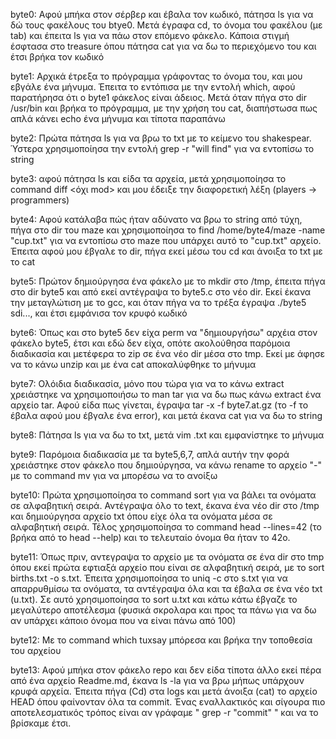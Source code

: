 byte0: Αφού μπήκα στον σέρβερ και έβαλα τον κωδικό, πάτησα ls για να δώ τους φακέλους του btye0. Μετά έγραφα cd, το όνομα του φακέλου (με tab) και έπειτα ls για να πάω στον επόμενο φάκελο. Κάποια στιγμή έσφτασα στο treasure όπου πάτησα cat για να δω το περιεχόμενο του και έτσι βρήκα τον κωδικό

byte1: Αρχικά έτρεξα το πρόγραμμα γράφοντας το όνομα του, και μου εβγάλε ένα μήνυμα. Έπειτα το εντόπισα με την εντολή which, αφού παρατήρησα ότι ο byte1 φάκελος είναι άδειος. Μετά όταν πήγα στο dir /usr/bin και βρήκα το πρόγραμμα, με την χρήση του cat, διαπήστωσα πως απλά κάνει echo ένα μήνυμα και τίποτα παραπάνω

byte2: Πρώτα πάτησα ls για να βρω το txt με το κείμενο του shakespear. Ύστερα χρησιμοποίησα την εντολή grep -r "will find" για να εντοπίσω το string

byte3: αφού πάτησα ls και είδα τα αρχεία, μετά χρησιμοποίησα το command diff <mod> <όχι mod> και μου έδειξε την διαφορετική λέξη (players -> programmers)

byte4: Αφού κατάλαβα πώς ήταν αδύνατο να βρω το string από τύχη, πήγα στο dir του maze και χρησιμοποίησα το find /home/byte4/maze -name "cup.txt" για να εντοπίσω στο maze που υπάρχει αυτό το "cup.txt" αρχείο. Έπειτα αφού μου έβγαλε το dir, πήγα εκεί μέσω του cd και άνοιξα το txt με το cat

byte5: Πρώτον δημιούργησα ένα φάκελο με το mkdir στο /tmp, έπειτα πήγα στο dir byte5 και από εκεί αντέγραψα το byte5.c στο νέο dir. Εκεί έκανα την μεταγλώτιση με το gcc, και όταν πήγα να το τρέξα έγραψα ./byte5 sdi..., και έτσι εμφάνισα τον κρυφό κωδικό 

byte6: Όπως και στο byte5 δεν είχα perm να "δημιουργήσω" αρχέια στον φάκελο byte5, έτσι και εδώ δεν είχα, οπότε ακολούθησα παρόμοια διαδικασία και μετέφερα το zip σε ένα νέο dir μέσα στο tmp. Εκεί με άφησε να το κάνω unzip και με ένα cat αποκαλύφθηκε το μήνυμα

byte7: Ολόιδια διαδικασία, μόνο που τώρα για να το κάνω extract χρειάστηκε να χρησιμοποιήσω το man tar για να δω πως κάνω extract ένα αρχείο tar. Αφού είδα πως γίνεται, έγραψα tar -x -f byte7.at.gz (το -f το έβαλα αφού μου έβγαλε ένα error), και μετά έκανα cat για να δω το string

byte8: Πάτησα ls για να δω το txt, μετά vim .txt και εμφανίστηκε το μήνυμα

byte9: Παρόμοια διαδικασία με τα byte5,6,7, απλά αυτήν την φορά χρειάστηκε στον φάκελο που δημιούργησα, να κάνω rename το αρχείο "-" με το command mv για να μπορέσω να το ανοίξω

byte10: Πρώτα χρησιμοποίησα το command sort για να βάλει τα ονόματα σε αλφαβητική σειρά. Αντέγραψα όλο το text, έκανα ένα νέο dir στο /tmp και δημιούργησα αρχείο txt όπου είχε όλα τα ονόματα μέσα σε αλφαβητική σειρά. Τέλος χρησιμοποίησα το command head --lines=42 (το βρήκα από το head --help) και το τελευταίο όνομα θα ήταν το 42ο.

byte11: Όπως πριν, αντεγραψα το αρχείο με τα ονόματα σε ένα dir στο tmp όπου εκεί πρώτα εφτιαξά αρχείο που είναι σε αλφαβητική σειρά, με το sort births.txt -o s.txt. Έπειτα χρησιμοποίησα το uniq -c στο s.txt για να απαρρυθμίσω τα ονόματα, τα αντέγραψα όλα και τα έβαλα σε ένα νέο txt (u.txt). Σε αυτό χρησιμοποίησα το sort u.txt και κάτω κάτω έβγαζε το μεγαλύτερο αποτέλεσμα (φυσικά σκρολαρα και προς τα πάνω για να δω αν υπάρχει κάποιο όνομα που να είναι πάνω από 100)

byte12: Με το command which tuxsay μπόρεσα και βρήκα την τοποθεσία του αρχείου

byte13: Αφού μπήκα στον φάκελο repo και δεν είδα τίποτα άλλο εκεί πέρα από ένα αρχείο Readme.md, έκανα ls -la για να βρω μήπως υπάρχουν κρυφά αρχεία. Έπειτα πήγα (Cd) στα logs και μετά άνοιξα (cat) το αρχείο HEAD όπου φαίνονταν όλα τα commit. Ένας εναλλακτικός και σίγουρα πιο αποτελεσματικός τρόπος είναι αν γράφαμε " grep -r "commit" " και να το βρίσκαμε έτσι.
